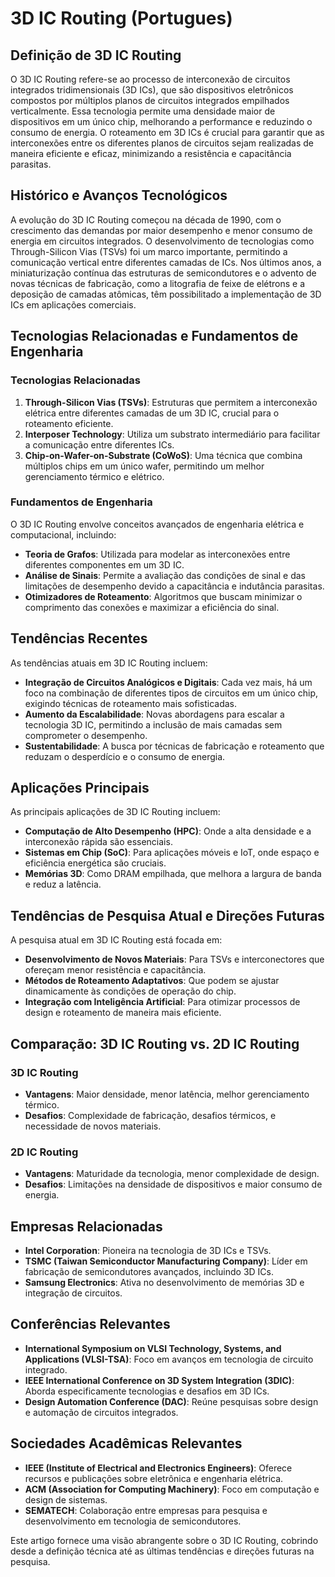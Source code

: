 # 3D IC Routing (Portugues)

## Definição de 3D IC Routing

O 3D IC Routing refere-se ao processo de interconexão de circuitos integrados tridimensionais (3D ICs), que são dispositivos eletrônicos compostos por múltiplos planos de circuitos integrados empilhados verticalmente. Essa tecnologia permite uma densidade maior de dispositivos em um único chip, melhorando a performance e reduzindo o consumo de energia. O roteamento em 3D ICs é crucial para garantir que as interconexões entre os diferentes planos de circuitos sejam realizadas de maneira eficiente e eficaz, minimizando a resistência e capacitância parasitas.

## Histórico e Avanços Tecnológicos

A evolução do 3D IC Routing começou na década de 1990, com o crescimento das demandas por maior desempenho e menor consumo de energia em circuitos integrados. O desenvolvimento de tecnologias como Through-Silicon Vias (TSVs) foi um marco importante, permitindo a comunicação vertical entre diferentes camadas de ICs. Nos últimos anos, a miniaturização contínua das estruturas de semicondutores e o advento de novas técnicas de fabricação, como a litografia de feixe de elétrons e a deposição de camadas atômicas, têm possibilitado a implementação de 3D ICs em aplicações comerciais.

## Tecnologias Relacionadas e Fundamentos de Engenharia

### Tecnologias Relacionadas

1. **Through-Silicon Vias (TSVs)**: Estruturas que permitem a interconexão elétrica entre diferentes camadas de um 3D IC, crucial para o roteamento eficiente.
2. **Interposer Technology**: Utiliza um substrato intermediário para facilitar a comunicação entre diferentes ICs.
3. **Chip-on-Wafer-on-Substrate (CoWoS)**: Uma técnica que combina múltiplos chips em um único wafer, permitindo um melhor gerenciamento térmico e elétrico.

### Fundamentos de Engenharia

O 3D IC Routing envolve conceitos avançados de engenharia elétrica e computacional, incluindo:

- **Teoria de Grafos**: Utilizada para modelar as interconexões entre diferentes componentes em um 3D IC.
- **Análise de Sinais**: Permite a avaliação das condições de sinal e das limitações de desempenho devido a capacitância e indutância parasitas.
- **Otimizadores de Roteamento**: Algoritmos que buscam minimizar o comprimento das conexões e maximizar a eficiência do sinal.

## Tendências Recentes

As tendências atuais em 3D IC Routing incluem:

- **Integração de Circuitos Analógicos e Digitais**: Cada vez mais, há um foco na combinação de diferentes tipos de circuitos em um único chip, exigindo técnicas de roteamento mais sofisticadas.
- **Aumento da Escalabilidade**: Novas abordagens para escalar a tecnologia 3D IC, permitindo a inclusão de mais camadas sem comprometer o desempenho.
- **Sustentabilidade**: A busca por técnicas de fabricação e roteamento que reduzam o desperdício e o consumo de energia.

## Aplicações Principais

As principais aplicações de 3D IC Routing incluem:

- **Computação de Alto Desempenho (HPC)**: Onde a alta densidade e a interconexão rápida são essenciais.
- **Sistemas em Chip (SoC)**: Para aplicações móveis e IoT, onde espaço e eficiência energética são cruciais.
- **Memórias 3D**: Como DRAM empilhada, que melhora a largura de banda e reduz a latência.

## Tendências de Pesquisa Atual e Direções Futuras

A pesquisa atual em 3D IC Routing está focada em:

- **Desenvolvimento de Novos Materiais**: Para TSVs e interconectores que ofereçam menor resistência e capacitância.
- **Métodos de Roteamento Adaptativos**: Que podem se ajustar dinamicamente às condições de operação do chip.
- **Integração com Inteligência Artificial**: Para otimizar processos de design e roteamento de maneira mais eficiente.

## Comparação: 3D IC Routing vs. 2D IC Routing

### 3D IC Routing

- **Vantagens**: Maior densidade, menor latência, melhor gerenciamento térmico.
- **Desafios**: Complexidade de fabricação, desafios térmicos, e necessidade de novos materiais.

### 2D IC Routing

- **Vantagens**: Maturidade da tecnologia, menor complexidade de design.
- **Desafios**: Limitações na densidade de dispositivos e maior consumo de energia.

## Empresas Relacionadas

- **Intel Corporation**: Pioneira na tecnologia de 3D ICs e TSVs.
- **TSMC (Taiwan Semiconductor Manufacturing Company)**: Líder em fabricação de semicondutores avançados, incluindo 3D ICs.
- **Samsung Electronics**: Ativa no desenvolvimento de memórias 3D e integração de circuitos.

## Conferências Relevantes

- **International Symposium on VLSI Technology, Systems, and Applications (VLSI-TSA)**: Foco em avanços em tecnologia de circuito integrado.
- **IEEE International Conference on 3D System Integration (3DIC)**: Aborda especificamente tecnologias e desafios em 3D ICs.
- **Design Automation Conference (DAC)**: Reúne pesquisas sobre design e automação de circuitos integrados.

## Sociedades Acadêmicas Relevantes

- **IEEE (Institute of Electrical and Electronics Engineers)**: Oferece recursos e publicações sobre eletrônica e engenharia elétrica.
- **ACM (Association for Computing Machinery)**: Foco em computação e design de sistemas.
- **SEMATECH**: Colaboração entre empresas para pesquisa e desenvolvimento em tecnologia de semicondutores.

Este artigo fornece uma visão abrangente sobre o 3D IC Routing, cobrindo desde a definição técnica até as últimas tendências e direções futuras na pesquisa.